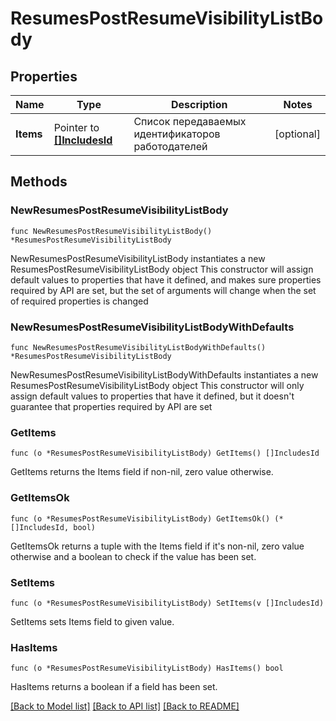 # ResumesPostResumeVisibilityListBody

## Properties

Name | Type | Description | Notes
------------ | ------------- | ------------- | -------------
**Items** | Pointer to [**[]IncludesId**](IncludesId.md) | Список передаваемых идентификаторов работодателей | [optional] 

## Methods

### NewResumesPostResumeVisibilityListBody

`func NewResumesPostResumeVisibilityListBody() *ResumesPostResumeVisibilityListBody`

NewResumesPostResumeVisibilityListBody instantiates a new ResumesPostResumeVisibilityListBody object
This constructor will assign default values to properties that have it defined,
and makes sure properties required by API are set, but the set of arguments
will change when the set of required properties is changed

### NewResumesPostResumeVisibilityListBodyWithDefaults

`func NewResumesPostResumeVisibilityListBodyWithDefaults() *ResumesPostResumeVisibilityListBody`

NewResumesPostResumeVisibilityListBodyWithDefaults instantiates a new ResumesPostResumeVisibilityListBody object
This constructor will only assign default values to properties that have it defined,
but it doesn't guarantee that properties required by API are set

### GetItems

`func (o *ResumesPostResumeVisibilityListBody) GetItems() []IncludesId`

GetItems returns the Items field if non-nil, zero value otherwise.

### GetItemsOk

`func (o *ResumesPostResumeVisibilityListBody) GetItemsOk() (*[]IncludesId, bool)`

GetItemsOk returns a tuple with the Items field if it's non-nil, zero value otherwise
and a boolean to check if the value has been set.

### SetItems

`func (o *ResumesPostResumeVisibilityListBody) SetItems(v []IncludesId)`

SetItems sets Items field to given value.

### HasItems

`func (o *ResumesPostResumeVisibilityListBody) HasItems() bool`

HasItems returns a boolean if a field has been set.


[[Back to Model list]](../README.md#documentation-for-models) [[Back to API list]](../README.md#documentation-for-api-endpoints) [[Back to README]](../README.md)


